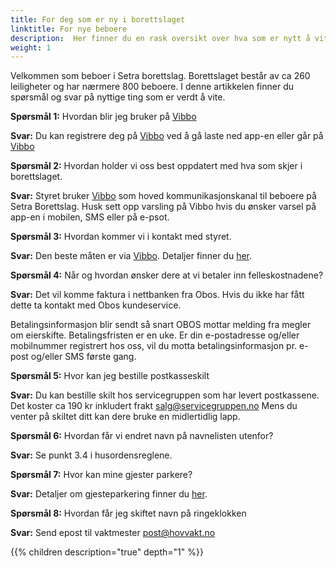 ```yaml
---
title: For deg som er ny i borettslaget
linktitle: For nye beboere
description:  Her finner du en rask oversikt over hva som er nytt å vite om borettslaget for de som er ny i borettslaget.
weight: 1
---
```


Velkommen som beboer i Setra borettslag. Borettslaget består av ca 260 leiligheter og har nærmere 800 beboere. I denne artikkelen finner du spørsmål og svar på nyttige ting som er verdt å vite.

**Spørsmål 1:** Hvordan blir jeg bruker på [Vibbo](https://vibbo.no/setra)

**Svar:** Du kan registrere deg på [Vibbo](https://vibbo.no/setra) ved å gå laste ned app-en eller går på [Vibbo](https://vibbo.no/setra)

**Spørsmål 2:** Hvordan holder vi oss best oppdatert med hva som skjer i borettslaget.

**Svar:**  Styret bruker [Vibbo](https://vibbo.no/setra) som hoved kommunikasjonskanal til beboere på Setra Borettslag. Husk sett opp varsling på Vibbo hvis du ønsker varsel på app-en i mobilen, SMS eller på e-psot.

**Spørsmål 3:** Hvordan kommer vi i kontakt med styret.

**Svar:** Den beste måten er via [Vibbo](https://vibbo.no/setra). Detaljer finner du [her](https://setrabrl.no/about/contact/).

**Spørsmål 4:** Når og hvordan ønsker dere at vi betaler inn felleskostnadene?

**Svar:** Det vil komme faktura i nettbanken fra Obos. Hvis du ikke har fått dette ta kontakt med Obos kundeservice. 

Betalingsinformasjon blir sendt så snart OBOS mottar melding fra megler om eierskifte. Betalingsfristen er en uke. Er din e-postadresse og/eller mobilnummer registrert hos oss, vil du motta betalingsinformasjon pr. e-post og/eller SMS første gang.

**Spørsmål 5:** Hvor kan jeg bestille postkasseskilt

**Svar:** Du kan bestille skilt hos servicegruppen som har levert postkassene. Det koster ca 190 kr inkludert frakt salg@servicegruppen.no  Mens du venter på skiltet ditt kan dere bruke en midlertidlig lapp.

**Spørsmål 6:**  Hvordan får vi endret navn på navnelisten utenfor?

**Svar:**  Se punkt 3.4 i husordensreglene.

**Spørsmål 7:** Hvor kan mine gjester parkere?

**Svar:** Detaljer om gjesteparkering finner du [her](https://setrabrl.no/forowners/parking/).

**Spørsmål 8:** Hvordan får jeg skiftet navn på ringeklokken

**Svar:** Send epost til vaktmester post@hovvakt.no

{{% children description="true" depth="1" %}}
